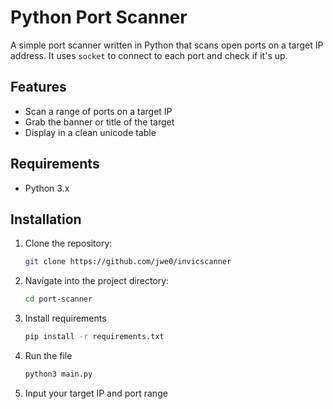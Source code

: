 # Python Port Scanner

A simple port scanner written in Python that scans open ports on a target IP address. It uses `socket` to connect to each port and check if it's up.

## Features

- Scan a range of ports on a target IP
- Grab the banner or title of the target
- Display in a clean unicode table

## Requirements

- Python 3.x

## Installation

1. Clone the repository:
    ```bash
    git clone https://github.com/jwe0/invicscanner
    ```
2. Navigate into the project directory:
    ```bash
    cd port-scanner
    ```
3. Install requirements
    ```bash
    pip install -r requirements.txt
    ```
4. Run the file
    ```bash
    python3 main.py
    ```
5. Input your target IP and port range